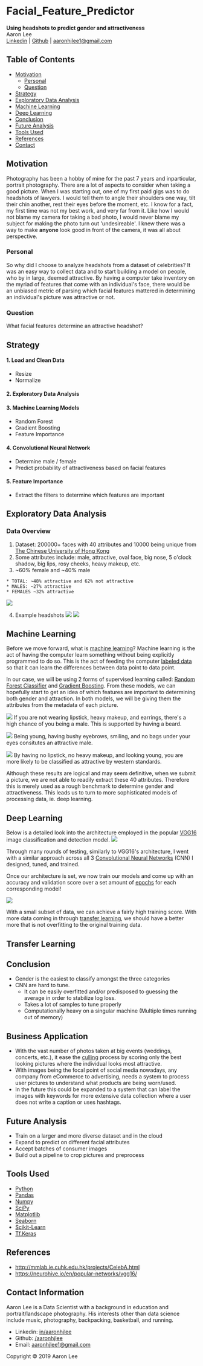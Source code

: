 <!-- ![](images/doodle_predictor_banner.png) -->

# Facial_Feature_Predictor
**Using headshots to predict gender and attractiveness**
<br>Aaron Lee
<br>
[Linkedin](http://www.linkedin.com/in/aaronhjlee)  |  [Github](https://github.com/aaronhjlee)   |   aaronhjlee1@gmail.com

## Table of Contents

* [Motivation](#motivation)
  * [Personal](#personal)
  * [Question](#question)
* [Strategy](#strategy)
* [Exploratory Data Analysis](#exploratory-data-analysis)
* [Machine Learning](#machine-learning)
* [Deep Learning](#deep-learning)
* [Conclusion](#conclusion)
* [Future Analysis](#future-analysis)
* [Tools Used](#tools-used)
* [References](#references)
* [Contact](#contact-information)

## Motivation

Photography has been a hobby of mine for the past 7 years and inparticular, portrait photography. There are a lot of aspects to consider when taking a good picture. When I was starting out, one of my first paid gigs was to do headshots of lawyers. I would tell them to angle their shoulders one way, tilt their chin another, rest their eyes before the moment, etc. I know for a fact, my first time was not my best work, and very far from it. Like how I would not blame my camera for taking a bad photo, I would never blame my subject for making the photo turn out 'undesireable'. I knew there was a way to make **anyone** look good in front of the camera, it was all about perspective. 

### Personal

So why did I choose to analyze headshots from a dataset of celebrities? It was an easy way to collect data and to start building a model on people, who by in large, deemed attractive. By having a computer take inventory on the myriad of features that come with an individual's face, there would be an unbiased metric of parsing which facial features mattered in determining an individual's picture was attractive or not.

### Question

What facial features determine an attractive headshot?

## Strategy

#### 1. Load and Clean Data
* Resize
* Normalize
#### 2. Exploratory Data Analysis
#### 3. Machine Learning Models
* Random Forest
* Gradient Boosting
* Feature Importance
#### 4. Convolutional Neural Network
* Determine male / female
* Predict probability of attractiveness based on facial features
#### 5. Feature Importance 
* Extract the filters to determine which features are important

## Exploratory Data Analysis

### Data Overview
  1. Dataset: 200000+ faces with 40 attributes and 10000 being unique from [The Chinese University of Hong Kong](http://mmlab.ie.cuhk.edu.hk/projects/CelebA.html)
  2. Some attributes include: male, attractive, oval face, big nose, 5 o'clock shadow, big lips, rosy cheeks, heavy makeup, etc. 
  3. ~60% female and ~40% male
  
    * TOTAL: ~48% attractive and 62% not attractive
    * MALES: ~27% attractive
    * FEMALES ~32% attractive
  ![](images/male_attractive_pie.png) 

  
  4. Example headshots
![](images/female_example.png)    ![](images/male_example.png) 

## Machine Learning

Before we move forward, what is [machine learning](https://en.wikipedia.org/wiki/Machine_learning)? Machine learning is the act of having the computer learn something without being explicitly programmed to do so. This is the act of feeding the computer [labeled data](https://en.wikipedia.org/wiki/Labeled_data) so that it can learn the differences between data point to data point. 

In our case, we will be using 2 forms of supervised learning called: [Random Forest Classifier](https://scikit-learn.org/stable/modules/generated/sklearn.ensemble.RandomForestClassifier.html) and [Gradient Boosting](https://en.wikipedia.org/wiki/Gradient_boosting). From these models, we can hopefully start to get an idea of which features are important to determining both gender and attraction. In both models, we will be giving them the attributes from the metadata of each picture.

![](images/gender_importance.png)
If you are not wearing lipstick, heavy makeup, and earrings, there's a high chance of you being a male. This is supported by having a beard.

![](images/male_importance.png)
Being young, having bushy eyebrows, smiling, and no bags under your eyes consitutes an attractive male.

![](images/female_importance.png)
By having no lipstick, no heavy makeup, and looking young, you are more likely to be classified as attractive by western standards.

Although these results are logical and may seem definitive, when we submit a picture, we are not able to readily extract these 40 attributes. Therefore this is merely used as a rough benchmark to determine gender and attractiveness. This leads us to turn to more sophisticated models of processing data, ie. deep learning.

## Deep Learning

Below is a detailed look into the architecture employed in the popular [VGG16](https://neurohive.io/en/popular-networks/vgg16/) image classification and detection model. 
![](images/vgg16_arch.png)

Through many rounds of testing, similarly to VGG16's architecture, I went with a similar approach across all 3 [Convolutional Neural Networks](https://towardsdatascience.com/a-comprehensive-guide-to-convolutional-neural-networks-the-eli5-way-3bd2b1164a53) (CNN) I designed, tuned, and trained. 

Once our architecture is set, we now train our models and come up with an accuracy and validation score over a set amount of [epochs](https://www.quora.com/What-is-an-epoch-in-deep-learning) for each corresponding model!

![](/images/all_train.png)

With a small subset of data, we can achieve a fairly high training score. With more data coming in through [transfer learning](https://machinelearningmastery.com/transfer-learning-for-deep-learning/), we should have a better more that is not overfitting to the original training data.

## Transfer Learning

## Conclusion

* Gender is the easiest to classify amongst the three categories
* CNN are hard to tune. 
  * It can be easily overfitted and/or predisposed to guessing the average in order to stabilize log loss.
  * Takes a lot of samples to tune properly
  * Computationally heavy on a singular machine (Multiple times running out of memory)

## Business Application

* With the vast number of photos taken at big events (weddings, concerts, etc.), it ease the [culling](https://fstoppers.com/education/beginners-guide-culling-and-why-we-do-it-89324) process by scoring only the best looking pictures where the individual looks most attractive.
* With images being the focal point of social media nowadays, any company from eCommerce to advertising, needs a system to process user pictures to understand what products are being worn/used.
* In the future this could be expanded to a system that can label the images with keywords for more extensive data collection where a user does not write a caption or uses hashtags.

## Future Analysis

* Train on a larger and more diverse dataset and in the cloud
* Expand to predict on different facial attributes
* Accept batches of consumer images
* Build out a pipeline to crop pictures and preprocess

## Tools Used

* [Python](https://www.python.org/)
* [Pandas](https://pandas.pydata.org/)
* [Numpy](http://www.numpy.org/)
* [SciPy](https://www.scipy.org/)
* [Matplotlib](https://matplotlib.org/)
* [Seaborn](https://seaborn.pydata.org/)
* [Scikit-Learn](https://scikit-learn.org/stable/)
* [Tf.Keras](https://www.tensorflow.org/guide/keras)

## References

* http://mmlab.ie.cuhk.edu.hk/projects/CelebA.html
* https://neurohive.io/en/popular-networks/vgg16/

## Contact Information
Aaron Lee is a Data Scientist with a background in education and portrait/landscape photography. His interests other than data science include music, photography, backpacking, basketball, and running. 

* Linkedin: [in/aaronhjlee](https://www.linkedin.com/in/aaronhjlee/)
* Github: [/aaronhjlee](https://github.com/Aaronhjlee)
* Email: [aaronhjlee1@gmail.com](aaronhjlee1@gmail.com)

Copyright © 2019 Aaron Lee